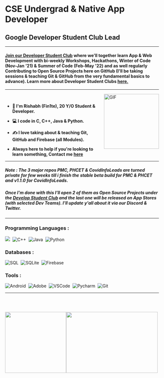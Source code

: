 
# CSE Undergrad & Native App Developer
## Google Developer Student Club Lead
---
#### [Join our Developer Student Club](https://gdsc.community.dev/pillai-hoc-college-of-engineering-and-technology/) where we'll together learn App & Web Development with bi-weekly Workshops, Hackathons, Winter of Code (Nov-Jan '21) & Summer of Code (Feb-May '22) and as well regularly Contributing to Open Source Projects here on GitHub (I'll be taking sessions & teaching Git & GitHub from the very fundamental basics to advance). Learn more about Developer Student Clubs [here.](https://developers.google.com/community/dsc/)
---
<img align="right" height='180px' alt="GIF" src="https://media1.tenor.com/images/104f3a788e614cb7ecf468d09eff1d1a/tenor.gif" />

</br>

- **🔢 I'm Rishabh (Fin1te), 20 Y/O Student & Developer.**
- **💻 I code in C, C++, Java & Python.**
- **✍ I love taking about & teaching Git, GitHub and Firebase (all Modules).**

- **Always here to help if you're looking to learn something, Contact me [here](https://linktr.ee/fin1te)** 
<!--
- **⚙ C | C++ | Java | Android Studio | Git |**
- **⚙ Photoshop | AfterEffect | Autocad | Lightroom |**
- **⚙ Sketchup Pro | Lightroom | VSCode | Eclipse |**
- **🔰 | QA Manual Testing |**
-->
---
##### Note : The 3 major repos PMC, PHCET & CovidInfoLeads are turned private for few weeks till i finish the stable beta build for PMC & PHCET and v1.1.0 for CovidInfoLeads.
##### Once I'm done with this I'll open 2 of them as Open Source Projects under the [Develop Student Club](https://github.com/dsc-phcet) and the last one will be released on App Stores (with selected Dev Teams). I'll update y'all about it via our Discord & Twitter. 
---


### Programming Languages :

  ![](https://img.shields.io/badge/c-%2300599C.svg?&style=for-the-badge&logo=c&logoColor=white)&nbsp;
  ![C++](https://img.shields.io/badge/c++-%2300599C.svg?&style=for-the-badge&logo=c%2B%2B&ogoColor=white)&nbsp;
  ![Java](https://img.shields.io/badge/java-%23ED8B00.svg?&style=for-the-badge&logo=java&logoColor=white)&nbsp;
  ![Python](https://img.shields.io/badge/python-%2314354C.svg?&style=for-the-badge&logo=python&logoColor=white)&nbsp;

### Databases :

  ![SQL](https://img.shields.io/badge/sql-%2300f.svg?&style=for-the-badge&logo=mysql&logoColor=white)&nbsp;
  ![SQLite](https://img.shields.io/badge/sqlite-%2307405e.svg?&style=for-the-badge&logo=sqlite&logoColor=white)&nbsp;
  ![Firebase](https://img.shields.io/badge/firebase-%23039BE5.svg?&style=for-the-badge&logo=firebase)&nbsp;
  

### Tools :

  ![Android](https://img.shields.io/badge/Android_Studio-3DDC84?style=for-the-badge&logo=android&logoColor=white)&nbsp;
  ![Adobe](https://img.shields.io/badge/adobe-%23FF0000.svg?&style=for-the-badge&logo=adobe&logoColor=white)&nbsp;
  ![VSCode](https://img.shields.io/badge/VSCode-0078d7.svg?&style=for-the-badge&logo=visual-studio-code&logoColor=white)&nbsp;
  ![Pycharm](https://img.shields.io/badge/PyCharm-000000.svg?&style=for-the-badge&logo=PyCharm&logoColor=white)&nbsp;
  ![Git](https://img.shields.io/badge/git-%23F05033.svg?&style=for-the-badge&logo=git&logoColor=white)&nbsp;
  
  
---

<div id="just-line-break"></div>
<br/>
<div id="line-break-and-tab"></div>
<div id="just-line-break2"></div>
<br/>
<div id="line-break-and-tab2"></div>




<img height='200px' src="https://github-readme-stats.vercel.app/api?username=fin1te&count_private=true&show_icons=true&theme=radical"><img height='200px' width='300px' align="right | center" src="https://github-readme-stats.vercel.app/api/top-langs/?username=fin1te&show_icons=true&theme=radical">
